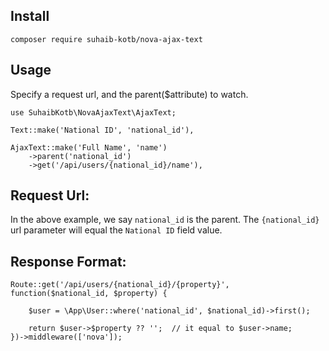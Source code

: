 ## Install
```
composer require suhaib-kotb/nova-ajax-text
```

## Usage
Specify a request url, and the parent($attribute) to watch.

``` 
use SuhaibKotb\NovaAjaxText\AjaxText;
```

```
Text::make('National ID', 'national_id'),

AjaxText::make('Full Name', 'name')
    ->parent('national_id')
    ->get('/api/users/{national_id}/name'),
```
## Request Url:
In the above example, we say `national_id` is the parent.
The `{national_id}` url parameter will equal the `National ID` field value.

## Response Format:
```
Route::get('/api/users/{national_id}/{property}', function($national_id, $property) {

    $user = \App\User::where('national_id', $national_id)->first();

    return $user->$property ?? '';  // it equal to $user->name;
})->middleware(['nova']);
```
